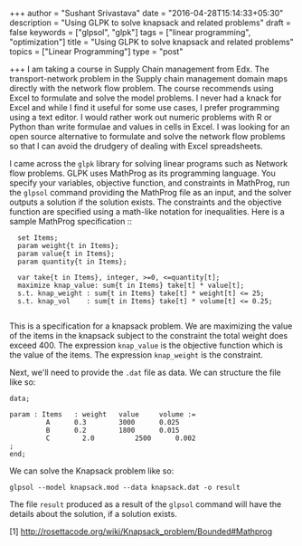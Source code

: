 +++
author = "Sushant Srivastava"
date = "2016-04-28T15:14:33+05:30"
description = "Using GLPK to solve knapsack and related problems"
draft = false
keywords = ["glpsol", "glpk"]
tags = ["linear programming", "optimization"]
title = "Using GLPK to solve knapsack and related problems"
topics = ["Linear Programming"]
type = "post"

+++
I am taking a course in Supply Chain management from Edx. The transport-network problem in the Supply chain management domain maps
directly with the network flow problem. The course recommends using Excel to formulate and solve the model problems.
I never had a knack for Excel and while I find it useful for some use cases, I prefer programming using a text editor. I would rather work out numeric problems with R or Python than write formulae and values in cells in Excel. I was looking for an open source alternative to formulate and solve the network flow problems so that I can avoid the drudgery of dealing with Excel spreadsheets.

I came across the `glpk` library for solving linear programs such as Network flow problems. GLPK uses MathProg as its programming
language. You specify your variables, objective function, and constraints in MathProg, run the `glpsol` command providing the MathProg file as
an input, and the solver outputs a solution if the solution exists. The constraints and the objective function are specified using a math-like
notation for inequalities. Here is a sample MathProg specification ::

```ampl
  set Items;
  param weight{t in Items};
  param value{t in Items};
  param quantity{t in Items};

  var take{t in Items}, integer, >=0, <=quantity[t];
  maximize knap_value: sum{t in Items} take[t] * value[t];
  s.t. knap_weight : sum{t in Items} take[t] * weight[t] <= 25;
  s.t. knap_vol    : sum{t in Items} take[t] * volume[t] <= 0.25;


```

This is a specification for a knapsack problem. We are maximizing the value of the items in the knapsack subject to the constraint the total weight does exceed 400.
The expression `knap_value` is the objective function which is the value of the items. The expression `knap_weight` is the constraint.

Next, we'll need to provide the `.dat` file as data. We can structure the file like so:

```
data;

param : Items   : weight   value     volume :=
         A      0.3        3000      0.025
         B      0.2	       1800	     0.015
         C		  2.0	       2500      0.002
;
end;

```

We can solve the Knapsack problem like so:

```shell
glpsol --model knapsack.mod --data knapsack.dat -o result
```

The file `result` produced as a result of the `glpsol` command will have the details about the solution, if a solution exists.


[1] http://rosettacode.org/wiki/Knapsack_problem/Bounded#Mathprog
